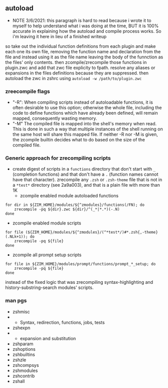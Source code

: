 
## autoload

- NOTE 3/6/2021: this paragraph is hard to read because i wrote it to myself to help understand what i was doing at the time, BUT it is 100% accurate in explaining how the autoload and compile process works. So i'm leaving it here in lieu of a finished writeup

 so take out the individual function definitions from each plugin and make each
 one its own file, removing the function name and declaration from the file
 and instead using it as the file name leaving the body of the funnction as the files'
 only contents. then zcompile/zrecompile those functions in plugin.zwc and add that
 zwc file explicity to fpath. resolve any aliases or expansions in the files
 definitions because they are suppressed. then autoload the zwc in zshrc using
 `autoload -w /path/to/plugin.zwc`


### zreecompile flags

- "-R":
      When compiling scripts instead of autoloadable functions, it  is  often desirable to use this option; otherwise the whole file, including the code to define functions  which have  already  been  defined,  will remain mapped, consequently wasting memory.
- "-M"
    The compiled file is mapped into the shell's memory  when read.  This is done in such a way that multiple instances of the shell running on the same  host  will  share  this mapped file.  If neither -R nor -M is given, the zcompile builtin decides what to do based on the size of the  compiled file.

 ### Generic approach for zrecompiling scripts

- create digest of scripts in a `functions` directory that don't start with `_` (completion functions) and that don't have a `.` (function names cannot have that character). zrecompile any `.zsh` or `.zsh-theme` file that is not in a `*test*` directory (see 2a9a003), and that is a plain file with more than 1K
  * zcompile enabled module autoloaded functions

```shell
for dir in ${ZIM_HOME}/modules/${^zmodules}/functions(/FN); do
	zrecompile -pq ${dir}.zwc ${dir}/^(_*|*.*)(-.N)
done
```

  * zcompile enabled module scripts

```shell
for file (${ZIM_HOME}/modules/${^zmodules}/(^*test*/)#*.zsh{,-theme}(.NLk+1)); do
	zrecompile -pq ${file}
done
```
  * zcompile all prompt setup scripts

```shell
for file in ${ZIM_HOME}/modules/prompt/functions/prompt_*_setup; do
	zrecompile -pq ${file}
done
```

 instead of the fixed logic that was zrecompiling syntax-highlighting and history-substring-search modules' scripts.

### man pgs

- zshmisc
- 	- Syntax, redirection, functions, jobs, tests
- zshexpn
-  	- expansion and substitution
- zshparam
- zshoptions
- zshbuiltins
- zshzle
- zshcompsys
- zshmodules
- zshcontrib
- zshall
